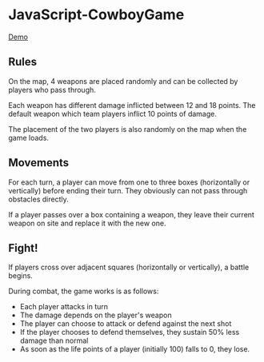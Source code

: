 # JavaScript-CowboyGame

[Demo ](http://www.basaksecmen.com/projects/p6/cowboyGame/html/)

## Rules

On the map, 4 weapons are placed randomly and can be collected by players who pass through.

Each weapon has different damage inflicted between 12 and 18 points. The default weapon which team players inflict 10 points of damage.

The placement of the two players is also randomly on the map when the game loads.

## Movements

For each turn, a player can move from one to three boxes (horizontally or vertically) before ending their turn. They obviously can not pass through obstacles directly.

If a player passes over a box containing a weapon, they leave their current weapon on site and replace it with the new one.

## Fight!

If players cross over adjacent squares (horizontally or vertically), a battle begins.

During combat, the game works is as follows:

- Each player attacks in turn
- The damage depends on the player's weapon
- The player can choose to attack or defend against the next shot
- If the player chooses to defend themselves, they sustain 50% less damage than normal
- As soon as the life points of a player (initially 100) falls to 0, they lose.

